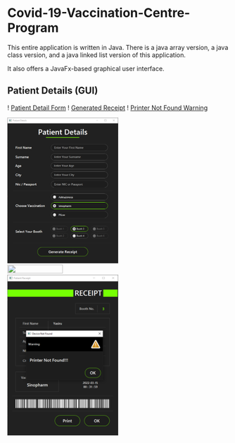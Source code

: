 # Covid-19-Vaccination-Centre-Program
This entire application is written in Java. There is a java array version, a java class version, and a java linked list version of this application.

It also offers a JavaFx-based graphical user interface.

## Patient Details (GUI)

! [Patient Detail Form](JavaFx1.PNG)
! [Generated Receipt](JavaFx2.PNG)
! [Printer Not Found Warning](JavaFx3.PNG)

<img src="JavaFx1.PNG" width="50%" height="50%"> <img src="2.PNG" width="50%" height="50%">
<img src="JavaFx3.PNG" width="50%" height="50%">